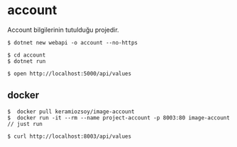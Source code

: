 # account


Account bilgilerinin tutulduğu projedir.

```
$ dotnet new webapi -o account --no-https
```

```
$ cd account 
$ dotnet run 
```

```
$ open http://localhost:5000/api/values
```

## docker 

```
$  docker pull keramiozsoy/image-account
$  docker run -it --rm --name project-account -p 8003:80 image-account // just run

$ curl http://localhost:8003/api/values

```
